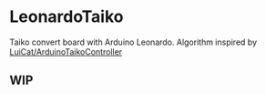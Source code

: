 # LeonardoTaiko

Taiko convert board with Arduino Leonardo. Algorithm inspired by [LuiCat/ArduinoTaikoController](https://github.com/LuiCat/ArduinoTaikoController)

## WIP